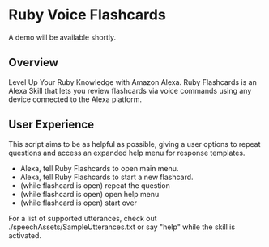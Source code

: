 # Ruby Voice Flashcards

A demo will be available shortly.

## Overview
Level Up Your Ruby Knowledge with Amazon Alexa. Ruby Flashcards is an Alexa Skill that lets you review flashcards via voice
commands using any device connected to the Alexa platform.

## User Experience
This script aims to be as helpful as possible, giving a user options to repeat
questions and access an expanded help menu for response templates.

 - Alexa, tell Ruby Flashcards to open main menu.
 - Alexa, tell Ruby Flashcards to start a new flashcard.
 - (while flashcard is open) repeat the question
 - (while flashcard is open) open help menu
 - (while flashcard is open) start over

For a list of supported utterances, check out ./speechAssets/SampleUtterances.txt or say "help" while the skill is activated.
